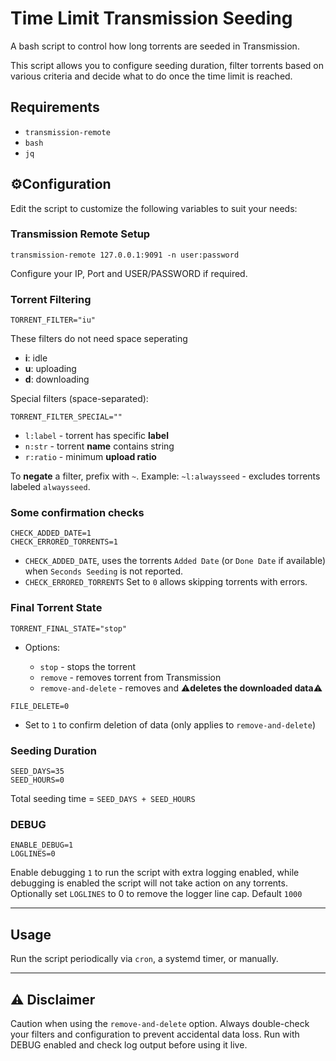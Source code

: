 # Time Limit Transmission Seeding

A bash script to control how long torrents are seeded in Transmission.

This script allows you to configure seeding duration, filter torrents based on various criteria and decide what to do once the time limit is reached.

## Requirements

- `transmission-remote`
- `bash`
- `jq`

## ⚙Configuration

Edit the script to customize the following variables to suit your needs:

### Transmission Remote Setup

```
transmission-remote 127.0.0.1:9091 -n user:password
````
Configure your IP, Port and USER/PASSWORD if required.

### Torrent Filtering

```
TORRENT_FILTER="iu"
```
These filters do not need space seperating
* **i**: idle
* **u**: uploading
* **d**: downloading

Special filters (space-separated):
```
TORRENT_FILTER_SPECIAL=""
```



* `l:label` - torrent has specific **label**
* `n:str` - torrent **name** contains string
* `r:ratio` - minimum **upload ratio**

To **negate** a filter, prefix with `~`.
Example: `~l:alwaysseed` - excludes torrents labeled `alwaysseed`.

### Some confirmation checks

```
CHECK_ADDED_DATE=1
CHECK_ERRORED_TORRENTS=1
```

* `CHECK_ADDED_DATE`, uses the torrents `Added Date` (or `Done Date` if available) when `Seconds Seeding` is not reported.
* `CHECK_ERRORED_TORRENTS` Set to `0` allows skipping torrents with errors.

### Final Torrent State

```
TORRENT_FINAL_STATE="stop"
```

* Options:

  * `stop` - stops the torrent
  * `remove` - removes torrent from Transmission
  * `remove-and-delete` - removes and ⚠️**deletes the downloaded data**⚠️

```
FILE_DELETE=0
```

* Set to `1` to confirm deletion of data (only applies to `remove-and-delete`)

### Seeding Duration

```
SEED_DAYS=35
SEED_HOURS=0
```

Total seeding time = `SEED_DAYS + SEED_HOURS`

### DEBUG

```
ENABLE_DEBUG=1
LOGLINES=0
```
Enable debugging `1` to run the script with extra logging enabled, while debugging is enabled the script will not take action on any torrents.
Optionally set `LOGLINES` to 0 to remove the logger line cap. Default `1000`

---

## Usage

Run the script periodically via `cron`, a systemd timer, or manually.

---

## ⚠️ Disclaimer

Caution when using the `remove-and-delete` option. Always double-check your filters and configuration to prevent accidental data loss. Run with DEBUG enabled and check log output before using it live.
